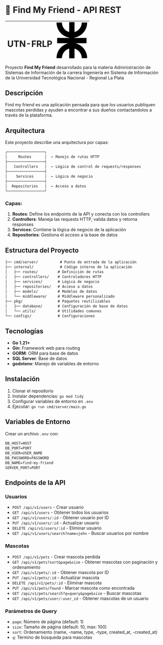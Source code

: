 # 🐾 Find My Friend - API REST

| <h1>UTN-FRLP</h1> | <img src="./logo.png" alt="Logo del Proyecto" width="100"> |
|-------------------|----------------------------------|

Proyecto **Find My Friend** desarrollado para la materia Administración de Sistemas de Información de la carrera Ingeniería en Sistema de Información de la Universidad Tecnológica Nacional - Regional La Plata

## Descripción
Find my friend es una aplicación pensada para que los usuarios publiquen mascotas perdidas y ayuden a encontrar a sus dueños contactandolos a través de la plataforma.

## Arquitectura

Este proyecto describe una arquitectura por capas:

```
┌─────────────────┐
│     Routes      │  ← Manejo de rutas HTTP
├─────────────────┤
│   Controllers   │  ← Lógica de control de requests/responses
├─────────────────┤
│    Services     │  ← Lógica de negocio
├─────────────────┤
│  Repositories   │  ← Acceso a datos
└─────────────────┘
```

### Capas:

1. **Routes**: Define los endpoints de la API y conecta con los controllers
2. **Controllers**: Maneja las requests HTTP, valida datos y retorna responses
3. **Services**: Contiene la lógica de negocio de la aplicación
4. **Repositories**: Gestiona el acceso a la base de datos

## Estructura del Proyecto

```
├── cmd/server/          # Punto de entrada de la aplicación
├── internal/            # Código interno de la aplicación
│   ├── routes/         # Definición de rutas
│   ├── controllers/    # Controladores HTTP
│   ├── services/       # Lógica de negocio
│   ├── repositories/   # Acceso a datos
│   ├── models/         # Modelos de datos
│   └── middleware/     # Middleware personalizado
├── pkg/                # Paquetes reutilizables
│   ├── database/       # Configuración de base de datos
│   └── utils/          # Utilidades comunes
└── configs/            # Configuraciones
```

## Tecnologías

- **Go 1.21+**
- **Gin**: Framework web para routing
- **GORM**: ORM para base de datos
- **SQL Server**: Base de datos
- **godotenv**: Manejo de variables de entorno

## Instalación

1. Clonar el repositorio
2. Instalar dependencias: `go mod tidy`
3. Configurar variables de entorno en `.env`
4. Ejecutar: `go run cmd/server/main.go`

## Variables de Entorno

Crear un archivo `.env` con:

```env
DB_HOST=HOST
DB_PORT=PORT
DB_USER=USER_NAME
DB_PASSWORD=PASSWORD
DB_NAME=find-my-friend
SERVER_PORT=PORT
```

## Endpoints de la API

### Usuarios
- `POST /api/v1/users` - Crear usuario
- `GET /api/v1/users` - Obtener todos los usuarios
- `GET /api/v1/users/:id` - Obtener usuario por ID
- `PUT /api/v1/users/:id` - Actualizar usuario
- `DELETE /api/v1/users/:id` - Eliminar usuario
- `GET /api/v1/users/search?name=john` - Buscar usuarios por nombre

### Mascotas
- `POST /api/v1/pets` - Crear mascota perdida
- `GET /api/v1/pets?sort&page&size` - Obtener mascotas con paginación y ordenamiento
- `GET /api/v1/pets/:id` - Obtener mascota por ID
- `PUT /api/v1/pets/:id` - Actualizar mascota
- `DELETE /api/v1/pets/:id` - Eliminar mascota
- `PUT /api/v1/pets/found` - Marcar mascota como encontrada
- `GET /api/v1/pets/search?q=query&page&size` - Buscar mascotas
- `GET /api/v1/pets/user/:user_id` - Obtener mascotas de un usuario

### Parámetros de Query
- `page`: Número de página (default: 1)
- `size`: Tamaño de página (default: 10, max: 100)
- `sort`: Ordenamiento (name, -name, type, -type, created_at, -created_at)
- `q`: Término de búsqueda para mascotas
